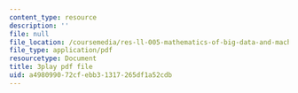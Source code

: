 ```yaml
---
content_type: resource
description: ''
file: null
file_location: /coursemedia/res-ll-005-mathematics-of-big-data-and-machine-learning-january-iap-2020/a498099072cfebb31317265df1a52cdb_P5SjikeOHr0.pdf
file_type: application/pdf
resourcetype: Document
title: 3play pdf file
uid: a4980990-72cf-ebb3-1317-265df1a52cdb
---
```

